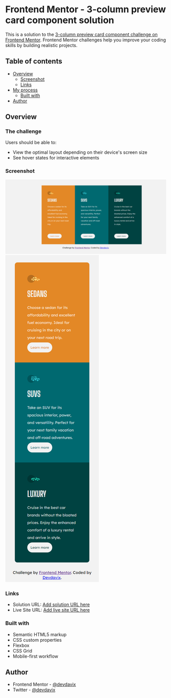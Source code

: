 # Frontend Mentor - 3-column preview card component solution

This is a solution to the [3-column preview card component challenge on Frontend Mentor](https://www.frontendmentor.io/challenges/3column-preview-card-component-pH92eAR2-). Frontend Mentor challenges help you improve your coding skills by building realistic projects. 

## Table of contents

- [Overview](#overview)
  - [Screenshot](#screenshot)
  - [Links](#links)
- [My process](#my-process)
  - [Built with](#built-with)
- [Author](#author)


## Overview

### The challenge

Users should be able to:

- View the optimal layout depending on their device's screen size
- See hover states for interactive elements

### Screenshot

![](./screenshot/FireShot%20Capture%20010%20-%20Frontend%20Mentor%20-%203-column%20preview%20card%20component%20-%20127.0.0.1.png)
![](./screenshot/FireShot%20Capture%20011%20-%20Frontend%20Mentor%20-%203-column%20preview%20card%20component%20-%20127.0.0.1.png)



### Links

- Solution URL: [Add solution URL here](https://your-solution-url.com)
- Live Site URL: [Add live site URL here](https://your-live-site-url.com)


### Built with

- Semantic HTML5 markup
- CSS custom properties
- Flexbox
- CSS Grid
- Mobile-first workflow




## Author

- Frontend Mentor - [@devdavix](https://www.frontendmentor.io/profile/devdavix)
- Twitter - [@devdavix](https://www.twitter.com/devdavix)

